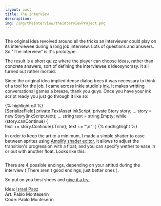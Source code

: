 ```yaml
---
layout: post
title: The Interview
description:
img: /img/theInterview/theInterviewProject.png
---
```


<div class="img_row">
	<img class="col three" src="{{ site.baseurl }}/img/theInterview/theInterviewLandscape.png" alt="" title="Header"/>
</div>

The original idea revolved around all the tricks an interviewer could play on its interviewee during a long job interview. Lots of questions and answers.
So "The interview" is it's prototype.<br>

The result is a short quizz where the player can choose ideas, rather than concrete answers, sort of defining the interviewee's ideosyncrasy.
It all turned out rather morbid.<br>

Since the original idea implied dense dialog trees it was necessary to think of a tool for the job. I came across Inkle studio's <a href="https://www.inklestudios.com/ink/" target="_blank">ink</a>. It makes writting conversational games a breeze, thank you guys.
Once you have your ink script ready you just go through it like so:

{% highlight c# %}  
[SerializeField] private TextAsset inkScript;
private Story story;
...
story = new Story(inkScript.text);
...
string text = string.Empty;
while (story.canContinue)
{            
    text += story.Continue().Trim();
    text += "\n";
}
{% endhighlight %}


In order to keep the art to a minimum, I made a simple shader to ease between sprites using <a href="http://amplify.pt/unity/amplify-shader-editor/" target="_blank">Amplify shader editor.</a> It allows to adjust the transition's progression with a float, and you can specify wether to ease in or out with another float.
Looks like this:

<div class="img_row">
	<img class="col three" src="{{ site.baseurl }}/img/theInterview/theInterviewShader.png" alt="" title="screenshot"/>
</div>

There are 4 possible endings, depending on your attitud during the interview ( There aren't good endings, just better ones ).

So put on you best shoes and <a href="{{ site.baseurl }}/webgl/theInterview/index.html" target="_blank">give it a try.</a>

<div class="credits">
Idea: <a href="https://paezpaez.com" target="_blank"> Israel Paez</a><br>
Art: Pablo Monteserín<br>
Code: Pablo Monteserin<br>
</div>

